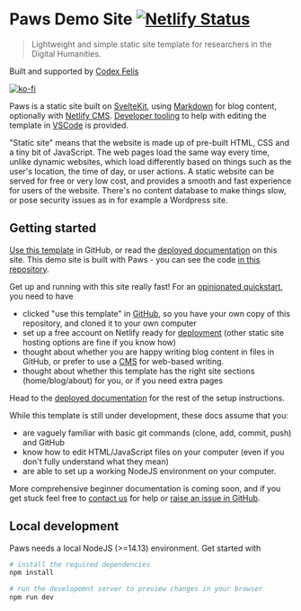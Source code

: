 # Paws Demo Site [![Netlify Status](https://api.netlify.com/api/v1/badges/14382b3a-dfc4-4908-a26e-a0c2af688310/deploy-status)](https://app.netlify.com/sites/paws-codexfelis/deploys)

> Lightweight and simple static site template for researchers in the Digital Humanities.

Built and supported by [Codex Felis](https://www.codexfelis.dev)

[![ko-fi](https://ko-fi.com/img/githubbutton_sm.svg)](https://ko-fi.com/D1D35CFF1)

Paws is a static site built on [SvelteKit](https://kit.svelte.dev/), using [Markdown](https://www.markdownguide.org/) for blog content, optionally with [Netlify CMS](https://www.netlifycms.org/). [Developer tooling](/blog/tooling) to help with editing the
template in [VSCode](https://code.visualstudio.com/) is provided.

"Static site" means that the website is made up of pre-built HTML, CSS and a tiny bit of JavaScript. The web pages load the same way every time, unlike dynamic websites, which load differently based on things such as the user's location, the time of day, or user actions. A static website can be served for free or very low cost, and provides a smooth and fast experience for users of the website. There's no content database to make things slow, or pose security issues as in for example a Wordpress site.

## Getting started

[Use this template](https://github.com/codexfelis/paws-template) in GitHub, or read the [deployed documentation](https://paws.codexfelis.dev) on this site. This demo site is built with Paws - you can see the code [in this repository](https://github.com/codexfelis/paws-demo).

Get up and running with this site really fast! For an [opinionated
quickstart](https://paws.codexfelis.dev/blog/initial-setup), you need to have

- clicked "use this template" in [GitHub](https://github.com/codexfelis/paws-template), so you have your own copy of
  this repository, and cloned it to your own computer
- set up a free account on Netlify ready for [deployment](https://paws.codexfelis.dev/blog/deployment) (other static site hosting options
  are fine if you know how)
- thought about whether you are happy writing blog content in files in
  GitHub, or prefer to use a [CMS](https://paws.codexfelis.dev/blog/cms) for web-based writing.
- thought about whether this template has the right site sections
  (home/blog/about) for you, or if you need extra pages

Head to the [deployed documentation](https://paws.codexfelis.dev/blog/initial-setup) for the rest of the setup instructions.

While this template is still under development, these docs assume that you:

- are vaguely familiar with basic git commands (clone, add, commit, push) and GitHub
- know how to edit HTML/JavaScript files on your computer (even if you don't fully
  understand what they mean)
- are able to set up a working NodeJS environment on your computer.

More comprehensive beginner documentation is coming soon, and if you get stuck feel free to [contact
us](mailto:hi@codexfelis.dev) for help or [raise an issue in GitHub](https://github.com/codexfelis/paws-template/issues).

## Local development

Paws needs a local NodeJS (>=14.13) environment. Get started with

```sh
# install the required dependencies
npm install

# run the developemnt server to preview changes in your browser
npm run dev
```
